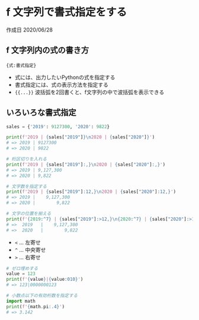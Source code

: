 # f 文字列で書式指定をする

作成日 2020/06/28

## f 文字列内の式の書き方

`{式:書式指定}`

- 式には、出力したいPythonの式を指定する
- 書式指定には、式の表示方法を指定する
- `{{...}}` 波括弧を2回書くと、f文字列の中で波括弧を表示できる

## いろいろな書式指定

```python
sales = {'2019': 9127300, '2020': 9822}

print(f'2019 | {sales["2019"]}\n2020 | {sales["2020"]}')
# => 2019 | 9127300
# => 2020 | 9822

# 桁区切りを入れる
print(f'2019 | {sales["2019"]:,}\n2020 | {sales["2020"]:,}')
# => 2019 | 9,127,300
# => 2020 | 9,822

# 文字数を指定する
print(f'2019 | {sales["2019"]:12,}\n2020 | {sales["2020"]:12,}')
# => 2019 |    9,127,300
# => 2020 |        9,822

# 文字の位置を揃える
print(f'{2019:^7} | {sales["2019"]:>12,}\n{2020:^7} | {sales["2020"]:>12,}')
# =>  2019   |    9,127,300
# =>  2020   |        9,822
```

- `<` ... 左寄せ
- `^` ... 中央寄せ
- `>` ... 右寄せ

```python
# ゼロ埋めする
value = 123
print(f'{value}|{value:010}')
# => 123|0000000123

# 小数点以下の有効桁数を指定する
import math
print(f'{math.pi:.4}')
# => 3.142
```
